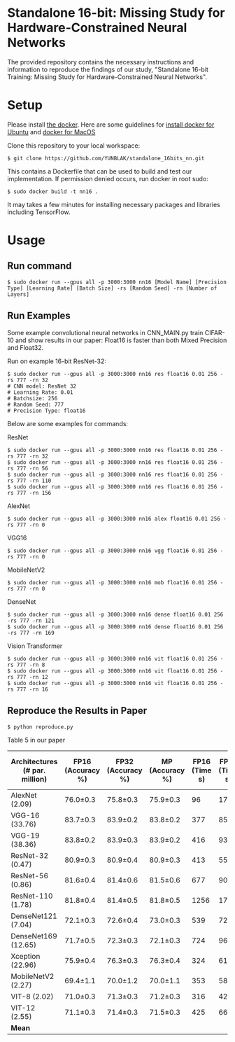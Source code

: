 # Standalone 16-bit: Missing Study for Hardware-Constrained Neural Networks

The provided repository contains the necessary instructions and information to reproduce the findings of our study, "Standalone 16-bit Training: Missing Study for Hardware-Constrained Neural Networks".

# Setup
Please install [the docker](https://www.docker.com/). Here are some guidelines for [install docker for Ubuntu](https://docs.docker.com/engine/install/ubuntu/) and [docker for MacOS](https://docs.docker.com/desktop/install/mac-install/)

Clone this repository to your local workspace:

    $ git clone https://github.com/YUNBLAK/standalone_16bits_nn.git

This contains a Dockerfile that can be used to build and test our implementation. If permission denied occurs, run docker in root sudo:

    $ sudo docker build -t nn16 .

It may takes a few minutes for installing necessary packages and libraries including TensorFlow.

# Usage
## Run command

    $ sudo docker run --gpus all -p 3000:3000 nn16 [Model Name] [Precision Type] [Learning Rate] [Batch Size] -rs [Random Seed] -rn [Number of Layers]

## Run Examples
Some example convolutional neural networks in CNN_MAIN.py train CIFAR-10 and show results in our paper: Float16 is faster than both Mixed Precision and Float32.

Run on example 16-bit ResNet-32:

    $ sudo docker run --gpus all -p 3000:3000 nn16 res float16 0.01 256 -rs 777 -rn 32
    # CNN model: ResNet 32
    # Learning Rate: 0.01
    # Batchsize: 256
    # Random Seed: 777
    # Precision Type: float16



Below are some examples for commands:

ResNet

    $ sudo docker run --gpus all -p 3000:3000 nn16 res float16 0.01 256 -rs 777 -rn 32
    $ sudo docker run --gpus all -p 3000:3000 nn16 res float16 0.01 256 -rs 777 -rn 56
    $ sudo docker run --gpus all -p 3000:3000 nn16 res float16 0.01 256 -rs 777 -rn 110
    $ sudo docker run --gpus all -p 3000:3000 nn16 res float16 0.01 256 -rs 777 -rn 156

AlexNet

    $ sudo docker run --gpus all -p 3000:3000 nn16 alex float16 0.01 256 -rs 777 -rn 0

VGG16

    $ sudo docker run --gpus all -p 3000:3000 nn16 vgg float16 0.01 256 -rs 777 -rn 0

MobileNetV2

    $ sudo docker run --gpus all -p 3000:3000 nn16 mob float16 0.01 256 -rs 777 -rn 0

DenseNet

    $ sudo docker run --gpus all -p 3000:3000 nn16 dense float16 0.01 256 -rs 777 -rn 121
    $ sudo docker run --gpus all -p 3000:3000 nn16 dense float16 0.01 256 -rs 777 -rn 169

Vision Transformer

    $ sudo docker run --gpus all -p 3000:3000 nn16 vit float16 0.01 256 -rs 777 -rn 8
    $ sudo docker run --gpus all -p 3000:3000 nn16 vit float16 0.01 256 -rs 777 -rn 12
    $ sudo docker run --gpus all -p 3000:3000 nn16 vit float16 0.01 256 -rs 777 -rn 16
    

## Reproduce the Results in Paper

    $ python reproduce.py


Table 5 in our paper

| Architectures (# par. million) | FP16 (Accuracy %) | FP32 (Accuracy %) | MP (Accuracy %) | FP16 (Time s) | FP32 (Time s) | MP (Time s) | Acc. Diff. FP16-FP32 | Acc. Diff. FP16-MP | Time Speedup FP32/FP16 | Time Speedup MP/FP16 |
|--------------------------------|-------------------|-------------------|-----------------|---------------|---------------|-------------|----------------------|--------------------|------------------------|-----------------------|
| AlexNet (2.09)                 | 76.0±0.3          | 75.8±0.3          | 75.9±0.3        | 96            | 174           | 150         | 0.2                  | 0.1                | 1.8x                   | 1.5x                  |
| VGG-16 (33.76)                 | 83.7±0.3          | 83.9±0.2          | 83.8±0.2        | 377           | 857           | 455         | -0.2                 | -0.1               | 2.2x                   | 1.2x                  |
| VGG-19 (38.36)                 | 83.8±0.2          | 83.9±0.3          | 83.9±0.2        | 416           | 937           | 492         | -0.1                 | -0.1               | 2.2x                   | 1.2x                  |
| ResNet-32 (0.47)               | 80.9±0.3          | 80.9±0.4          | 80.9±0.3        | 413           | 551           | 483         | 0.0                  | 0.0                | 1.3x                   | 1.2x                  |
| ResNet-56 (0.86)               | 81.6±0.4          | 81.4±0.6          | 81.5±0.6        | 677           | 905           | 795         | 0.2                  | 0.1                | 1.3x                   | 1.2x                  |
| ResNet-110 (1.78)              | 81.8±0.4          | 81.4±0.5          | 81.8±0.5        | 1256          | 1712          | 1486        | 0.4                  | 0.0                | 1.3x                   | 1.2x                  |
| DenseNet121 (7.04)             | 72.1±0.3          | 72.6±0.4          | 73.0±0.3        | 539           | 720           | 641         | -0.5                 | -0.9               | 1.3x                   | 1.2x                  |
| DenseNet169 (12.65)            | 71.7±0.5          | 72.3±0.3          | 72.1±0.3        | 724           | 966           | 812         | -0.6                 | -0.4               | 1.3x                   | 1.1x                  |
| Xception (22.96)               | 75.9±0.4          | 76.3±0.3          | 76.3±0.4        | 324           | 611           | 412         | -0.4                 | -0.4               | 1.9x                   | 1.3x                  |
| MobileNetV2 (2.27)             | 69.4±1.1          | 70.0±1.2          | 70.0±1.1        | 353           | 588           | 411         | -0.6                 | -0.6               | 1.7x                   | 1.2x                  |
| VIT-8 (2.02)                   | 71.0±0.3          | 71.3±0.3          | 71.2±0.3        | 316           | 423           | 410         | -0.3                 | -0.2               | 1.3x                   | 1.2x                  |
| VIT-12 (2.55)                  | 71.1±0.3          | 71.4±0.3          | 71.5±0.3        | 425           | 663           | 629         | -0.3                 | -0.004             | 1.6x                   | 1.5x                  |
| **Mean**                       |                   |                   |                 |               |               |             | -0.2                 | -0.2               | 1.6x                   | 1.3x                  |
